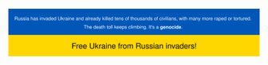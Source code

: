 ![Free Ukraine from Russian invaders!](https://raw.githubusercontent.com/Raf-9600/PlugY-Configurator-Avalonia/master/Ukraine.svg)
